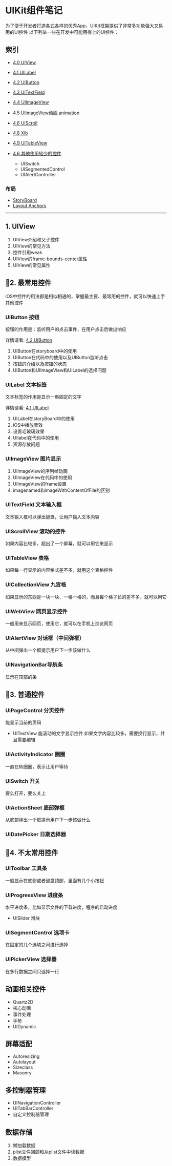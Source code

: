 # UIKit组件笔记

为了便于开发者打造各式各样的优秀App，UIKit框架提供了非常多功能强大又易用的UI控件
以下列举一些在开发中可能用得上的UI控件：

## 索引
   - [4.0 UIView](UIKit/UIView.md) 
   - [4.1 UILabel](UIKit/UILabel.md)
   - [4.2 UIButton](UIKit/UIButton.md) 
   - [4.3 UITextField](UIKit/2.md)
   - [4.4 UIImageView](UIKit/3.md)
   - [4.5 UIImageView动画 animation](UIKit/4.md)
   - [4.6 UIScroll](UIKit/UIScroll.md)


   - [4.8 Xib](UIKit/xib.md) 
   - [4.9 UITableView](UIKit/UITableView.md) 
   - [4.6 其他使用较少的控件](UIKit/other.md)
      - UISwitch  
      - UISegmentedControl
      - UIAlertController

### 布局 
   - [StoryBoard](UIKit/storyboard.md) 
   - [Layout Anchors](/iOS/UIKit/LayoutAnchors.md) 

---

## 1. UIView
1. UIView介绍和父子控件
2. UIView的常见方法
3. 控件引用weak
4. UIView的frame-bounds-center属性
5. UIView的常见属性


## 2. 最常用控件
iOS中控件的用法都是相似相通的，掌握最主要、最常用的控件，就可以快速上手其他控件

###  UIButton 按钮
按钮的作用是：监听用户的点击事件，在用户点击后做出响应

详情请看:   [4.2 UIButton](UIKit/Button.md) 
1. UIButton在storyboard中的使用
2. UIButton在代码中的使用以及UIButton监听点击
3. 按钮的介绍以及按钮的状态
4. UIButton和UIImageView和UILabel的选择问题

### UILabel 文本标签
文本标签的作用是显示一串固定的文字

详情请看:  [4.1 UILabel](UIKit/Label.md)

1. UILabel在storyBoard中的使用
1. iOS中播放音效
1. 设置毛玻璃效果
1. UIlabel在代码中的使用
1. 资源存放问题


### UIImageView 图片显示

1. UIImageView的序列帧动画
1. UIImageView在代码中的使用
1. UIImageView的frame设置
1. imagenamed和imageWithContentOfFile的区别

### UITextField 文本输入框
文本输入框可以弹出键盘，让用户输入文本内容

### UIScrollView  滚动的控件
如果内容比较多，超出了一个屏幕，就可以用它来显示

### UITableView  表格
如果每一行显示的内容格式差不多，就用这个表格控件

### UICollectionView 九宫格
如果显示的东西是一块一块、一格一格的，而且每个格子长的差不多，就可以用它

### UIWebView 网页显示控件
一般用来显示网页，使用它，就可以在手机上浏览网页

### UIAlertView  对话框（中间弹框）
从中间弹出一个框提示用户下一步该做什么

### UINavigationBar导航条
显示在顶部的条

## 3. 普通控件

### UIPageControl  分页控件
能显示当前的页码

* UITextView  能滚动的文字显示控件
如果文字内容比较多，需要换行显示，并且需要编辑

### UIActivityIndicator 圈圈
一直在转圈圈，表示让用户等待

### UISwitch 开关
要么打开，要么关上

###  UIActionSheet 底部弹框
从底部弹出一个框提示用户下一步该做什么

### UIDatePicker 日期选择器

## 4. 不太常用控件
###  UIToolbar  工具条
一般显示在底部或者键盘顶部，里面有几个小按钮

### UIProgressView 进度条
水平进度条，比如显示文件的下载进度，程序的启动进度

* UISlider 滑块
### UISegmentControl 选项卡
在固定的几个选项之间进行选择

### UIPickerView 选择器
在多行数据之间只选择一行

## 动画相关控件
- Quartz2D
- 核心动画
- 事件处理
- 手势
- UIDynamic


## 屏幕适配
- Autoresizing
- Autolayout
- Sizeclass
- Masonry

## 多控制器管理
- UINavigationController
- UITabBarController
- 自定义控制器管理



## 数据存储
1. 懒加载数据
1. plist文件回顾和从plist文件中读数据
2. 数据模型
